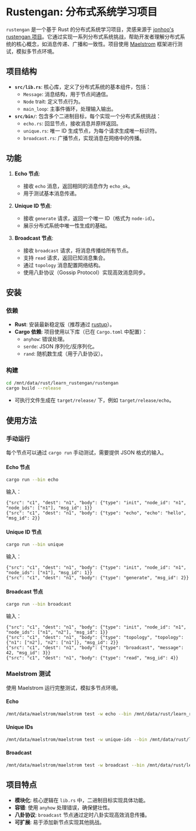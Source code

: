 # Rustengan: 分布式系统学习项目

`rustengan` 是一个基于 Rust 的分布式系统学习项目，灵感来源于 [jonhoo's rustengan 项目](https://github.com/jonhoo/rustengan)。它通过实现一系列分布式系统挑战，帮助开发者理解分布式系统的核心概念，如消息传递、广播和一致性。项目使用 [Maelstrom](https://github.com/jepsen-io/maelstrom) 框架进行测试，模拟多节点环境。

## 项目结构

- **`src/lib.rs`**: 核心库，定义了分布式系统的基本组件，包括：
  - `Message`: 消息结构，用于节点间通信。
  - `Node` trait: 定义节点行为。
  - `main_loop`: 主事件循环，处理输入输出。
- **`src/bin/`**: 包含多个二进制目标，每个实现一个分布式系统挑战：
  - `echo.rs`: 回显节点，接收消息并原样返回。
  - `unique.rs`: 唯一 ID 生成节点，为每个请求生成唯一标识符。
  - `broadcast.rs`: 广播节点，实现消息在网络中的传播。

## 功能

1. **Echo 节点**:
   - 接收 `echo` 消息，返回相同的消息作为 `echo_ok`。
   - 用于测试基本消息传递。

2. **Unique ID 节点**:
   - 接收 `generate` 请求，返回一个唯一 ID（格式为 `node-id`）。
   - 展示分布式系统中唯一性生成的基础。

3. **Broadcast 节点**:
   - 接收 `broadcast` 请求，将消息传播给所有节点。
   - 支持 `read` 请求，返回已知消息集合。
   - 通过 `topology` 消息配置网络结构。
   - 使用八卦协议（Gossip Protocol）实现高效消息同步。

## 安装

### 依赖
- **Rust**: 安装最新稳定版（推荐通过 [rustup](https://rustup.rs/)）。
- **Cargo 依赖**: 项目使用以下库（已在 `Cargo.toml` 中配置）：
  - `anyhow`: 错误处理。
  - `serde`: JSON 序列化/反序列化。
  - `rand`: 随机数生成（用于八卦协议）。

### 构建
```bash
cd /mnt/data/rust/learn_rustengan/rustengan
cargo build --release
```
- 可执行文件生成在 `target/release/` 下，例如 `target/release/echo`。

## 使用方法

### 手动运行
每个节点可以通过 `cargo run` 手动测试，需要提供 JSON 格式的输入。

#### Echo 节点
```bash
cargo run --bin echo
```
输入：
```
{"src": "c1", "dest": "n1", "body": {"type": "init", "node_id": "n1", "node_ids": ["n1"], "msg_id": 1}}
{"src": "c1", "dest": "n1", "body": {"type": "echo", "echo": "hello", "msg_id": 2}}
```

#### Unique ID 节点
```bash
cargo run --bin unique
```
输入：
```
{"src": "c1", "dest": "n1", "body": {"type": "init", "node_id": "n1", "node_ids": ["n1"], "msg_id": 1}}
{"src": "c1", "dest": "n1", "body": {"type": "generate", "msg_id": 2}}
```

#### Broadcast 节点
```bash
cargo run --bin broadcast
```
输入：
```
{"src": "c1", "dest": "n1", "body": {"type": "init", "node_id": "n1", "node_ids": ["n1", "n2"], "msg_id": 1}}
{"src": "c1", "dest": "n1", "body": {"type": "topology", "topology": {"n1": ["n2"], "n2": ["n1"]}, "msg_id": 2}}
{"src": "c1", "dest": "n1", "body": {"type": "broadcast", "message": 42, "msg_id": 3}}
{"src": "c1", "dest": "n1", "body": {"type": "read", "msg_id": 4}}
```

### Maelstrom 测试
使用 Maelstrom 运行完整测试，模拟多节点环境。

#### Echo
```bash
/mnt/data/maelstrom/maelstrom test -w echo --bin /mnt/data/rust/learn_rustengan/rustengan/target/release/echo --node-count 1 --time-limit 10
```

#### Unique IDs
```bash
/mnt/data/maelstrom/maelstrom test -w unique-ids --bin /mnt/data/rust/learn_rustengan/rustengan/target/release/unique --node-count 2 --time-limit 10
```

#### Broadcast
```bash
/mnt/data/maelstrom/maelstrom test -w broadcast --bin /mnt/data/rust/learn_rustengan/rustengan/target/release/broadcast --node-count 2 --time-limit 20 --rate 10
```

## 项目特点

- **模块化**: 核心逻辑在 `lib.rs` 中，二进制目标实现具体功能。
- **容错**: 使用 `anyhow` 处理错误，确保健壮性。
- **八卦协议**: `broadcast` 节点通过定时八卦实现高效消息传播。
- **可扩展**: 易于添加新节点实现其他挑战。
